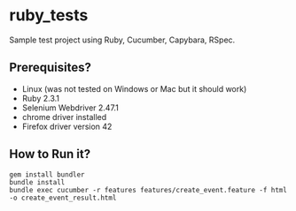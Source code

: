 # ruby_tests
Sample test project using Ruby, Cucumber, Capybara, RSpec.

## Prerequisites?
* Linux (was not tested on Windows or Mac but it should work)
* Ruby 2.3.1
* Selenium Webdriver 2.47.1
* chrome driver installed
* Firefox driver version 42

## How to Run it?
```
gem install bundler
bundle install
bundle exec cucumber -r features features/create_event.feature -f html -o create_event_result.html
```